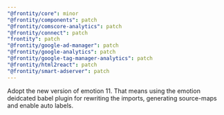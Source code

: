```yaml
---
"@frontity/core": minor
"@frontity/components": patch
"@frontity/comscore-analytics": patch
"@frontity/connect": patch
"frontity": patch
"@frontity/google-ad-manager": patch
"@frontity/google-analytics": patch
"@frontity/google-tag-manager-analytics": patch
"@frontity/html2react": patch
"@frontity/smart-adserver": patch
---
```


Adopt the new version of emotion 11. That means using the emotion deidcated babel plugin for rewriting the imports, generating source-maps and enable auto labels.
